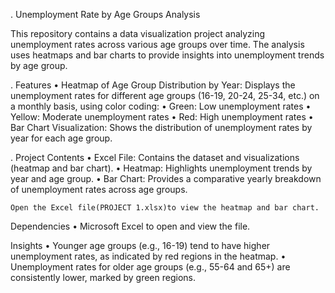 . Unemployment Rate by Age Groups Analysis

This repository contains a data visualization project analyzing unemployment rates across various age groups over time. The analysis uses heatmaps and bar charts to provide insights into unemployment trends by age group.

. Features
	•	Heatmap of Age Group Distribution by Year:
Displays the unemployment rates for different age groups (16-19, 20-24, 25-34, etc.) on a monthly basis, using color coding:
	•	Green: Low unemployment rates
	•	Yellow: Moderate unemployment rates
	•	Red: High unemployment rates
	•	Bar Chart Visualization:
Shows the distribution of unemployment rates by year for each age group.

. Project Contents
	•	Excel File: Contains the dataset and visualizations (heatmap and bar chart).
	•	Heatmap: Highlights unemployment trends by year and age group.
	•	Bar Chart: Provides a comparative yearly breakdown of unemployment rates across age groups.

	Open the Excel file(PROJECT 1.xlsx)to view the heatmap and bar chart.

Dependencies
	•	Microsoft Excel to open and view the file.

Insights
	•	Younger age groups (e.g., 16-19) tend to have higher unemployment rates, as indicated by red regions in the heatmap.
	•	Unemployment rates for older age groups (e.g., 55-64 and 65+) are consistently lower, marked by green regions.
